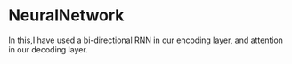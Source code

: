 # NeuralNetwork
In this,I have used a bi-directional RNN in our encoding layer, and attention in our decoding layer.
